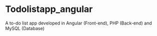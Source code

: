 # Todolistapp_angular
A to-do list app developed in Angular (Front-end), PHP (Back-end) and MySQL (Database)
